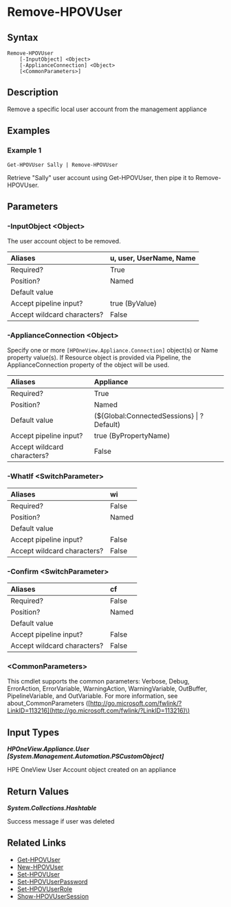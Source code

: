 ﻿---
description: Remove a user account.
---

# Remove-HPOVUser

## Syntax

```text
Remove-HPOVUser
    [-InputObject] <Object>
    [-ApplianceConnection] <Object>
    [<CommonParameters>]
```

## Description

Remove a specific local user account from the management appliance

## Examples

###  Example 1 

```text
Get-HPOVUser Sally | Remove-HPOVUser
```

Retrieve "Sally" user account using Get-HPOVUser, then pipe it to Remove-HPOVUser.

## Parameters

### -InputObject &lt;Object&gt;

The user account object to be removed.

| Aliases | u, user, UserName, Name |
| :--- | :--- |
| Required? | True |
| Position? | Named |
| Default value |  |
| Accept pipeline input? | true (ByValue) |
| Accept wildcard characters? | False |

### -ApplianceConnection &lt;Object&gt;

Specify one or more `[HPOneView.Appliance.Connection]` object(s) or Name property value(s). If Resource object is provided via Pipeline, the ApplianceConnection property of the object will be used.

| Aliases | Appliance |
| :--- | :--- |
| Required? | True |
| Position? | Named |
| Default value | (${Global:ConnectedSessions} &vert; ? Default) |
| Accept pipeline input? | true (ByPropertyName) |
| Accept wildcard characters? | False |

### -WhatIf &lt;SwitchParameter&gt;



| Aliases | wi |
| :--- | :--- |
| Required? | False |
| Position? | Named |
| Default value |  |
| Accept pipeline input? | False |
| Accept wildcard characters? | False |

### -Confirm &lt;SwitchParameter&gt;



| Aliases | cf |
| :--- | :--- |
| Required? | False |
| Position? | Named |
| Default value |  |
| Accept pipeline input? | False |
| Accept wildcard characters? | False |

### &lt;CommonParameters&gt;

This cmdlet supports the common parameters: Verbose, Debug, ErrorAction, ErrorVariable, WarningAction, WarningVariable, OutBuffer, PipelineVariable, and OutVariable. For more information, see about\_CommonParameters \([http://go.microsoft.com/fwlink/?LinkID=113216](http://go.microsoft.com/fwlink/?LinkID=113216)\)

## Input Types

_**HPOneView.Appliance.User [System.Management.Automation.PSCustomObject]**_

HPE OneView User Account object created on an appliance

## Return Values

_**System.Collections.Hashtable**_

Success message if user was deleted

## Related Links

* [Get-HPOVUser](../appliance/get-hpovuser.md)
* [New-HPOVUser](new-hpovuser.md)
* [Set-HPOVUser](set-hpovuser.md)
* [Set-HPOVUserPassword](set-hpovuserpassword.md)
* [Set-HPOVUserRole](set-hpovuserrole.md)
* [Show-HPOVUserSession](../appliance/show-hpovusersession.md)
